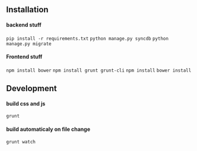 ## Installation

#### backend stuff

`pip install -r requirements.txt`
`python manage.py syncdb`
`python manage.py migrate`

#### Frontend stuff

`npm install bower`
`npm install grunt grunt-cli`
`npm install`
`bower install`

## Development

#### build css and js

`grunt`

#### build automaticaly on file change

`grunt watch`